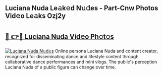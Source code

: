 ## Luciana Nuda Le𝚊k𝚎d N𝚞𝚍es - Part-Cnw Photos Vid𝚎o Le𝚊ks Ozj2y

# <h2><a href="http://fbe66h.evod.top/?m=Luciana+Nuda">🔗 👉🔴 Luciana Nuda Vid𝚎o Ph𝚘t𝚘s</a></h2>

[![Luciana Nuda N𝚞d𝚎s](https://i.imgur.com/8V9OHl7.gif)](http://fbe66h.evod.top/?m=Luciana+Nuda)
Online persona Luciana Nuda and content creator, recognized for disseminating dance and lifestyle content through collaborative dance performances and mini vlogs. The public's perception Luciana Nuda of a public figure can change over time. 
